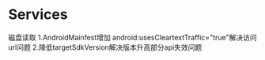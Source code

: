 # Services
磁盘读取
1.AndroidMainfest增加 android:usesCleartextTraffic="true"解决访问url问题
2.降低targetSdkVersion解决版本升高部分api失效问题

